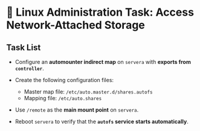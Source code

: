 # 📡 Linux Administration Task: Access Network-Attached Storage

## Task List

- Configure an **automounter indirect map** on `servera` with **exports from `controller`**.  
- Create the following configuration files:
  - Master map file: `/etc/auto.master.d/shares.autofs`  
  - Mapping file: `/etc/auto.shares`  

- Use `/remote` as the **main mount point** on `servera`.  
- Reboot `servera` to verify that the **`autofs` service starts automatically**.  
